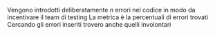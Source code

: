 Vengono introdotti deliberatamente $n$ errori nel codice in modo da incentivare il team di testing
La metrica è la percentuali di errori trovati 
Cercando gli errori inseriti trovero anche quelli involontari

